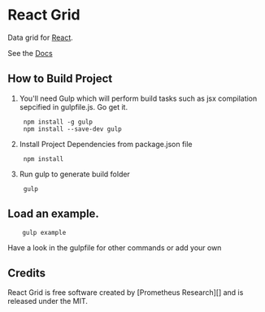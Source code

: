 # React Grid

Data grid for [React][].


See the [Docs](http://prometheusresearch.github.io/react-grid/)

## How to Build Project
1. You'll need Gulp which will perform build tasks such as jsx compilation sepcified in gulpfile.js. Go get it. 
		
		npm install -g gulp
		npm install --save-dev gulp
2. Install Project Dependencies from package.json file 
		
		npm install

3. Run gulp to generate build folder
		
		gulp
		
## Load an example.

		gulp example
	
Have a look in the gulpfile for other commands or add your own

## Credits

React Grid is free software created by [Prometheus Research][] and is released
under the MIT.

[React]: http://facebook.github.io/react/
[Prometheus Research, LLC]: http://prometheusresearch.com
